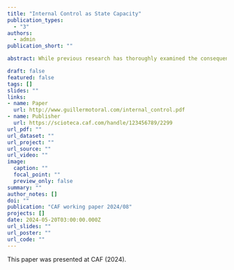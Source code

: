 ```yaml
---
title: "Internal Control as State Capacity"
publication_types:
  - "3"
authors:
  - admin
publication_short: ""

abstract: While previous research has thoroughly examined the consequences of external control on subnational governments, less is known about the drivers and consequences of internal control. This paper presents a series of findings on Brazilian municipalities? internal control systems, leveraging administrative data and quasi-experimental designs. First, I use cross-sectional data to document that there remains significant variation in the resources, mandates, and actions of internal control systems. Second, I use panel data and a causal event study design to show that legal reforms of internal control systems lead to an increase in hires of internal controllers. Third, I show these legal reforms have downstream consequences in the control of patronage, leading to a reduction in the size of the municipal workforce, and a higher incidence of civil service contracts. Fourth, I show that randomized federal anti-corruption audits have significant effects on municipal control systems. Together, these findings highlight the relevance of local internal control institutions and call for further research on the causes and consequences of their strength.

draft: false
featured: false
tags: []
slides: ""
links:
- name: Paper
  url: http://www.guillermotoral.com/internal_control.pdf
- name: Publisher
  url: https://scioteca.caf.com/handle/123456789/2299
url_pdf: ""
url_dataset: ""
url_project: ""
url_source: ""
url_video: ""
image:
  caption: ""
  focal_point: ""
  preview_only: false
summary: ""
author_notes: []
doi: ""
publication: "CAF working paper 2024/08"
projects: []
date: 2024-05-20T03:00:00.000Z
url_slides: ""
url_poster: ""
url_code: ""
---
```

This paper was presented at CAF (2024).